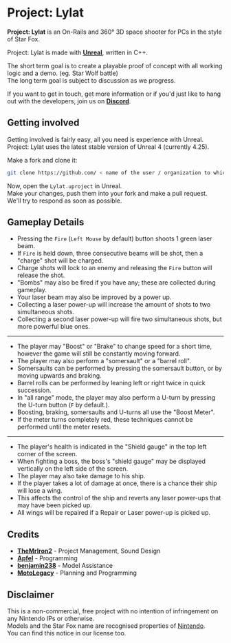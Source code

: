 # Project: Lylat
**Project: Lylat** is an On-Rails and 360° 3D space shooter for PCs in the style of Star Fox. <br>

Project: Lylat is made with **[Unreal](https://www.unrealengine.com/)**, written in C++.

The short term goal is to create a playable proof of concept with all working logic and a demo. (eg. Star Wolf battle) <br>
The long term goal is subject to discussion as we progress.

If you want to get in touch, get more information or if you'd just like to hang out with the developers, join us on **[Discord](https://discord.gg/XaewHrj)**.

## Getting involved
Getting involved is fairly easy, all you need is experience with Unreal. <br>
Project: Lylat uses the latest stable version of Unreal 4 (currently 4.25).

Make a fork and clone it:
```sh
git clone https://github.com/ < name of the user / organization to which you forked Project: Lylat to > /Project-Lylat Lylat
```

Now, open the `Lylat.uproject` in Unreal. <br>
Make your changes, push them into your fork and make a pull request. <br>
We'll try to respond as soon as possible.

## Gameplay Details
- Pressing the `Fire` (`Left Mouse` by default) button shoots 1 green laser beam.
- If `Fire` is held down, three consecutive beams will be shot, then a "charge" shot will be charged.
- Charge shots will lock to an enemy and releasing the `Fire` button will release the shot.
- "Bombs" may also be fired if you have any; these are collected during gameplay.
- Your laser beam may also be improved by a power up.
- Collecting a laser power-up will increase the amount of shots to two simultaneous shots.
- Collecting a second laser power-up will fire two simultaneous shots, but more powerful blue ones.

---

- The player may "Boost" or "Brake" to change speed for a short time, however the game will still be constantly moving forward.
- The player may also perform a "somersault" or a "barrel roll".
- Somersaults can be performed by pressing the somersault button, or by moving upwards and braking.
- Barrel rolls can be performed by leaning left or right twice in quick succession.
- In "all range" mode, the player may also perform a U-turn by pressing the U-turn button (`F` by default.).
- Boosting, braking, somersaults and U-turns all use the "Boost Meter".
- If the meter turns completely red, these techniques cannot be performed until the meter resets.

---

- The player's health is indicated in the "Shield gauge" in the top left corner of the screen.
- When fighting a boss, the boss's "shield gauge" may be displayed vertically on the left side of the screen.
- The player may also take damage to his ship.
- If the player takes a lot of damage at once, there is a chance their ship will lose a wing.
- This affects the control of the ship and reverts any laser power-ups that may have been picked up.
- All wings will be repaired if a Repair or Laser power-up is picked up.


## Credits
- **[TheMrIron2](https://github.com/TheMrIron2)** - Project Management, Sound Design
- **[Apfel](https://github.com/Apfel)** - Programming
- **[benjamin238](https://github.com/benjamin238)** - Model Assistance
- **[MotoLegacy](https://github.com/MotoLegacy)** - Planning and Programming

## Disclaimer
This is a non-commercial, free project with no intention of infringement on any Nintendo IPs or otherwise. <br>
Models and the Star Fox name are recognised properties of [Nintendo](https://www.nintendo.com/). <br>
You can find this notice in our license too.